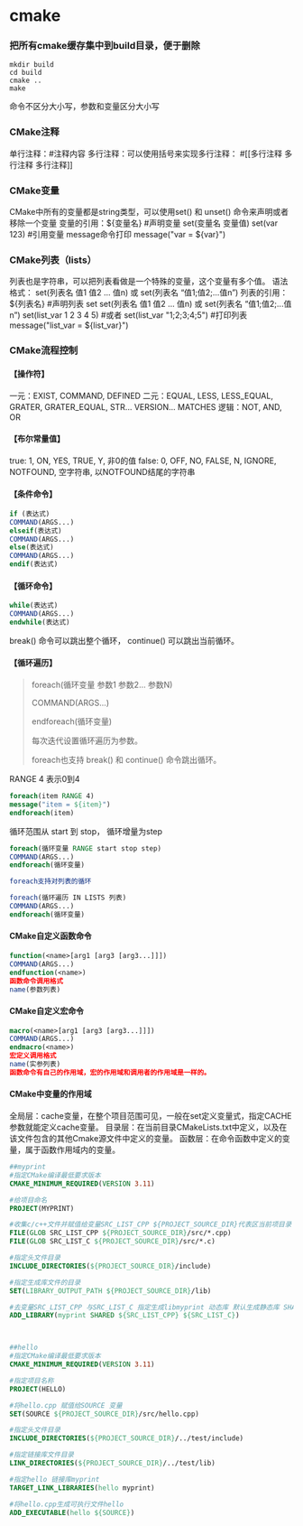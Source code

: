 # cmake


### 把所有cmake缓存集中到build目录，便于删除

```
mkdir build
cd build
cmake ..
make
```

命令不区分大小写，参数和变量区分大小写

### CMake注释

单行注释：#注释内容
多行注释：可以使用括号来实现多行注释：
#[[多行注释
多行注释
多行注释]]

### CMake变量

CMake中所有的变量都是string类型，可以使用set() 和 unset() 命令来声明或者移除一个变量
变量的引用：${变量名}
#声明变量 set(变量名 变量值)
set(var 123)
#引用变量 message命令打印
message("var = ${var}")

### CMake列表（lists）

列表也是字符串，可以把列表看做是一个特殊的变量，这个变量有多个值。
语法格式：
set(列表名 值1 值2 ... 值n)
或
set(列表名 “值1;值2;...值n”)
列表的引用：
${列表名}
#声明列表 set set(列表名 值1 值2 ... 值n) 或 set(列表名 “值1;值2;...值n”)
set(list_var 1 2 3 4 5)
#或者
set(list_var "1;2;3;4;5")
#打印列表
message("list_var = ${list_var}")

### CMake流程控制

#### 【操作符】

一元：EXIST, COMMAND, DEFINED
二元：EQUAL, LESS, LESS_EQUAL, GRATER, GRATER_EQUAL, STR... VERSION... MATCHES
逻辑：NOT, AND, OR

#### 【布尔常量值】

true: 1, ON, YES, TRUE, Y, 非0的值
false: 0, OFF, NO, FALSE, N, IGNORE, NOTFOUND, 空字符串, 以NOTFOUND结尾的字符串

#### 【条件命令】

```cmake
if (表达式)
COMMAND(ARGS...)
elseif(表达式)
COMMAND(ARGS...)
else(表达式)
COMMAND(ARGS...)
endif(表达式)
```



#### 【循环命令】

```cmake
while(表达式)
COMMAND(ARGS...)
endwhile(表达式)
```


break() 命令可以跳出整个循环， continue() 可以跳出当前循环。

#### 【循环遍历】

> foreach(循环变量 参数1 参数2... 参数N)
>
> COMMAND(ARGS...)
>
> endforeach(循环变量)
>
> 每次迭代设置循环遍历为参数。
>
> foreach也支持 break() 和 continue() 命令跳出循环。

RANGE 4 表示0到4

```cmake
foreach(item RANGE 4)
message("item = ${item}")
endforeach(item)
```

循环范围从 start 到 stop， 循环增量为step

```cmake
foreach(循环变量 RANGE start stop step)
COMMAND(ARGS...)
endforeach(循环变量)

foreach支持对列表的循环

foreach(循环遍历 IN LISTS 列表)
COMMAND(ARGS...)
endforeach(循环变量)
```

#### CMake自定义函数命令

```cmake
function(<name>[arg1 [arg3 [arg3...]]])
COMMAND(ARGS...)
endfunction(<name>)
函数命令调用格式
name(参数列表)
```



#### CMake自定义宏命令

```cmake
macro(<name>[arg1 [arg3 [arg3...]]])
COMMAND(ARGS...)
endmacro(<name>)
宏定义调用格式
name(实参列表)
函数命令有自己的作用域，宏的作用域和调用者的作用域是一样的。
```



#### CMake中变量的作用域

全局层：cache变量，在整个项目范围可见，一般在set定义变量式，指定CACHE参数就能定义cache变量。
目录层：在当前目录CMakeLists.txt中定义，以及在该文件包含的其他Cmake源文件中定义的变量。
函数层：在命令函数中定义的变量，属于函数作用域内的变量。



```cmake
##myprint
#指定CMake编译最低要求版本
CMAKE_MINIMUM_REQUIRED(VERSION 3.11)

#给项目命名
PROJECT(MYPRINT)

#收集c/c++文件并赋值给变量SRC_LIST_CPP ${PROJECT_SOURCE_DIR}代表区当前项目录
FILE(GLOB SRC_LIST_CPP ${PROJECT_SOURCE_DIR}/src/*.cpp)
FILE(GLOB SRC_LIST_C ${PROJECT_SOURCE_DIR}/src/*.c)

#指定头文件目录
INCLUDE_DIRECTORIES(${PROJECT_SOURCE_DIR}/include)

#指定生成库文件的目录
SET(LIBRARY_OUTPUT_PATH ${PROJECT_SOURCE_DIR}/lib)

#去变量SRC_LIST_CPP 与SRC_LIST_C 指定生成libmyprint 动态库 默认生成静态库 SHARED指定生成库类型为动态库
ADD_LIBRARY(myprint SHARED ${SRC_LIST_CPP} ${SRC_LIST_C})



##hello
#指定CMake编译最低要求版本
CMAKE_MINIMUM_REQUIRED(VERSION 3.11)

#指定项目名称
PROJECT(HELLO)

#将hello.cpp 赋值给SOURCE 变量
SET(SOURCE ${PROJECT_SOURCE_DIR}/src/hello.cpp)

#指定头文件目录
INCLUDE_DIRECTORIES(${PROJECT_SOURCE_DIR}/../test/include)

#指定链接库文件目录
LINK_DIRECTORIES(${PROJECT_SOURCE_DIR}/../test/lib)

#指定hello 链接库myprint
TARGET_LINK_LIBRARIES(hello myprint)

#将hello.cpp生成可执行文件hello 
ADD_EXECUTABLE(hello ${SOURCE})
```


